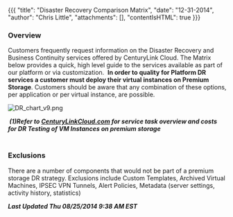 {{{
  "title": "Disaster Recovery Comparison Matrix",
  "date": "12-31-2014",
  "author": "Chris Little",
  "attachments": [],
  "contentIsHTML": true
}}}

<h3>Overview</h3>
<p>Customers frequently request information on the Disaster Recovery and Business Continuity services offered by CenturyLink Cloud. The Matrix below provides a quick, high level guide to the services available as part of our platform or via customization.
  &nbsp;<strong>In order to quality for Platform DR services a customer must deploy their virtual instances on Premium Storage</strong>. Customers should be aware that any combination of these options, per application or per virtual instance, are
  possible. </p>
<p><img src="https://t3n.zendesk.com/attachments/token/6LRpNimlnpjc7GumfnWeoLA5x/?name=DR+chart+v9.png" alt="DR_chart_v9.png" />
</p>
<p><em><strong>&nbsp;(1)Refer to&nbsp;<a href="http://www.centurylinkcloud.com/service-tasks" target="_blank">CenturyLinkCloud.com</a> for service task overview and costs for DR Testing of VM Instances on premium storage</strong></em>
</p>
<h3><em><strong><br /></strong></em><strong>Exclusions</strong></h3>
<p>There are a number of components that would not be part of a premium storage DR strategy. Exclusions include Custom Templates, Archived Virtual Machines, IPSEC VPN Tunnels, Alert Policies, Metadata (server settings, activity history, statistics)</p>
<p><strong><em>Last Updated Thu 08/25/2014 9:38 AM EST</em></strong>
</p>